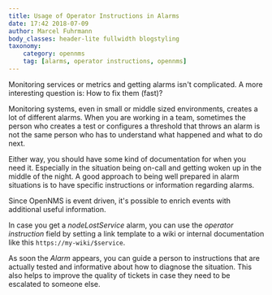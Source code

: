 ```yaml
---
title: Usage of Operator Instructions in Alarms
date: 17:42 2018-07-09
author: Marcel Fuhrmann
body_classes: header-lite fullwidth blogstyling
taxonomy:
    category: opennms
    tag: [alarms, operator instructions, opennms]
---
```


Monitoring services or metrics and getting alarms isn't complicated.
A more interesting question is: How to fix them (fast)?

Monitoring systems, even in small or middle sized environments, creates a lot of different alarms.
When you are working in a team, sometimes the person who creates a test or configures a threshold that throws an alarm is not the same person who has to understand what happened and what to do next.

Either way, you should have some kind of documentation for when you need it.
Especially in the situation being on-call and getting woken up in the middle of the night.
A good approach to being well prepared in alarm situations is to have specific instructions or information regarding alarms.

Since OpenNMS is event driven, it's possible to enrich events with additional useful information.

In case you get a _nodeLostService_ alarm, you can use the _operator instruction_ field by setting a link template to a wiki or internal documentation like this `https://my-wiki/$service`.

As soon the _Alarm_ appears, you can guide a person to instructions that are actually tested and informative about how to diagnose the situation. This also helps to improve the quality of tickets in case they need to be escalated to someone else.

